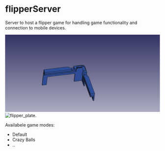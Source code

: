 # flipperServer

Server to host a flipper game for handling game functionality and connection to mobile devices.

![Flipper_quarter.](https://github.com/Yannick947/flipperServer/blob/main/CAD/flipper_quarter.png)
![flipper_plate.](https://github.com/Yannick947/flipperServer/blob/main/CAD/flipper_plate.png)

Availabele game modes: 
- Default
- Crazy Balls 
- ..
